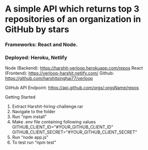 # A simple API which returns top 3 repositories of an organization in GitHub by stars

### Frameworks: React and Node. 
### Deployed: Heroku, Netlify 

Node (Backend):  https://harshit-verloop.herokuapp.com/repos 
React (Frontend): https://verloop-harshit.netlify.com/ 
Github: https://github.com/harshitsinghai77/verloop 
 
GitHub API Endpoint: https://api.github.com/orgs/:orgsName/repos 

Getting Started
1)	Extract Harshit-hiring-challenge.rar
2)	Navigate to the folder
3)	Run “npm install”
4)	Make .env file containing following values
    GITHUB_CLIENT_ID="#YOUR_GITHUB_CLIENT_ID"
    GITHUB_CLIENT_SECRET="#YOUR_GITHUB_CLIENT_SECRET"
5)	Run “node app.js”
6)	To test run “npm test”

